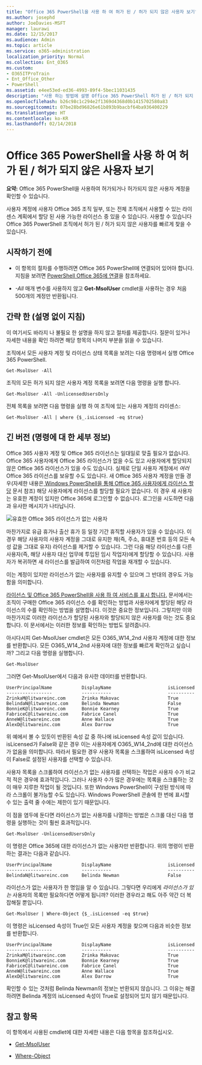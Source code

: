 ```yaml
---
title: "Office 365 PowerShell을 사용 하 여 허가 된 / 허가 되지 않은 사용자 보기"
ms.author: josephd
author: JoeDavies-MSFT
manager: laurawi
ms.date: 12/15/2017
ms.audience: Admin
ms.topic: article
ms.service: o365-administration
localization_priority: Normal
ms.collection: Ent_O365
ms.custom:
- O365ITProTrain
- Ent_Office_Other
- PowerShell
ms.assetid: e4ee53ed-ed36-4993-89f4-5bec11031435
description: "사용 하는 방법에 설명 Office 365 PowerShell 허가 된 / 허가 되지 않은 사용자 계정을 볼 수 있습니다."
ms.openlocfilehash: b26c98c1c294e2f1369d4368d0b1415702580a83
ms.sourcegitcommit: 07be28bd96826e61b893b9bacbf64ba936400229
ms.translationtype: HT
ms.contentlocale: ko-KR
ms.lasthandoff: 02/14/2018
---
```

# <a name="view-licensed-and-unlicensed-users-with-office-365-powershell"></a>Office 365 PowerShell을 사용 하 여 허가 된 / 허가 되지 않은 사용자 보기

**요약:** Office 365 PowerShell을 사용하여 허가되거나 허가되지 않은 사용자 계정을 확인할 수 있습니다.
  
사용자 계정에 사용자 Office 365 조직 일부, 또는 전체 조직에서 사용할 수 있는 라이센스 계획에서 할당 된 사용 가능한 라이선스 중 있을 수 있습니다. 사용할 수 있습니다 Office 365 PowerShell 조직에서 허가 된 / 허가 되지 않은 사용자를 빠르게 찾을 수 있습니다.
  
## <a name="before-you-begin"></a>시작하기 전에

- 이 항목의 절차를 수행하려면 Office 365 PowerShell에 연결되어 있어야 합니다. 지침을 보려면 [PowerShell Office 365에 연결](connect-to-office-365-powershell.md)을 참조하세요.
    
- _-All_ 매개 변수를 사용하지 않고 **Get-MsolUser** cmdlet을 사용하는 경우 처음 500개의 계정만 반환됩니다.
    
## <a name="the-short-version-instructions-without-explanations"></a>간략 한 (설명 없이 지침)

이 여기서도 바라지 나 불필요 한 설명을 하지 않고 절차를 제공합니다. 질문이 있거나 자세한 내용을 확인 하려면 해당 항목의 나머지 부분을 읽을 수 있습니다.
  
조직에서 모든 사용자 계정 및 라이선스 상태 목록을 보려는 다음 명령에서 실행 Office 365 PowerShell.
  
```
Get-MsolUser -All
```

조직의 모든 허가 되지 않은 사용자 계정 목록을 보려면 다음 명령을 실행 합니다.
  
```
Get-MsolUser -All -UnlicensedUsersOnly
```

전체 목록을 보려면 다음 명령을 실행 하 여 조직에 있는 사용자 계정의 라이센스:
  
```
Get-MsolUser -All | where {$_.isLicensed -eq $true}
```

## <a name="the-long-version-instructions-with-detailed-explanations"></a>긴 버전 (명령에 대 한 세부 정보)

Office 365 사용자 계정 및 Office 365 라이선스는 일대일로 맞출 필요가 없습니다. Office 365 사용자에게 Office 365 라이선스가 없을 수도 있고 사용자에게 할당되지 않은 Office 365 라이선스가 있을 수도 있습니다. 실제로 단일 사용자 계정에서 *여러*  Office 365 라이선스를 보유할 수도 있습니다. 새 Office 365 사용자 계정을 만들 경우(자세한 내용은[ Windows PowerShell을 통해 Office 365 사용자에게 라이선스 할당](http://technet.microsoft.com/library/0ab9fcac-e5ea-4b5b-b72c-8c92c55565ac.aspx) 문서 참조) 해당 사용자에게 라이선스를 할당할 필요가 없습니다. 이 경우 새 사용자는 유효한 계정이 있지만 Office 365에 로그인할 수 없습니다. 로그인을 시도하면 다음과 유사한 메시지가 나타납니다.
  
![유효한 Office 365 라이선스가 없는 사용자](images/o365_powershell_no_license.png)
  
마찬가지로 유급 휴가나 출산 휴가 등 일정 기간 휴직할 사용자가 있을 수 있습니다. 이 경우 해당 사용자의 사용자 계정을 그대로 유지한 채(즉, 주소, 휴대폰 번호 등의 모든 속성 값을 그대로 유지) 라이선스를 제거할 수 있습니다. 그런 다음 해당 라이선스를 다른 사용자(즉, 해당 사용자 대신 업무에 투입된 임시 작업자)에게 할당할 수 있습니다. 사용자가 복귀하면 새 라이선스를 발급하여 이전처럼 작업을 재개할 수 있습니다.
  
이는 계정이 있지만 라이선스가 없는 사용자를 유지할 수 있으며 그 반대의 경우도 가능함을 의미합니다.
  
[라이선스 및 Office 365 PowerShell을 사용 하 여 서비스를 표시 합니다.](view-licenses-and-services-with-office-365-powershell.md) 문서에서는 조직이 구매한 Office 365 라이선스 수를 확인하는 방법과 사용자에게 할당된 해당 라이선스의 수를 확인하는 방법을 설명합니다. 이것은 중요한 정보입니다. 그렇지만 이와 마찬가지로 이러한 라이선스가 할당된 사용자와 할당되지 않은 사용자를 아는 것도 중요합니다. 이 문서에서는 이러한 정보를 확인하는 방법도 알려줍니다.
  
아시다시피 Get-MsolUser cmdlet은 모든 O365_W14_2nd 사용자 계정에 대한 정보를 반환합니다. 모든 O365_W14_2nd 사용자에 대한 정보를 빠르게 확인하고 싶습니까? 그리고 다음 명령을 실행합니다.
  
```
Get-MsolUser
```

그러면 Get-MsolUser에서 다음과 유사한 데이터를 반환합니다.
  
```
UserPrincipalName           DisplayName                     isLicensed
-----------------           -----------                     ----------
ZrinkaM@litwareinc.com      Zrinka Makovac                  True
BelindaN@litwareinc.com     Belinda Newman                  False
BonnieK@litwareinc.com      Bonnie Kearney                  True
FabriceC@litwareinc.com     Fabrice Canel                   True
AnneW@litwareinc.com        Anne Wallace                    True
AlexD@litwareinc.com        Alex Darrow                     True
```

위 예에서 볼 수 있듯이 반환된 속성 값 중 하나에 isLicensed 속성 값이 있습니다. isLicensed가 False와 같은 경우 이는 사용자에게 O365_W14_2nd에 대한 라이선스가 없음을 의미합니다. 따라서 필요한 경우 사용자 목록을 스크롤하여 isLicensed 속성이 False로 설정된 사용자를 선택할 수 있습니다.
  
사용자 목록을 스크롤하여 라이선스가 없는 사용자를 선택하는 작업은 사용자 수가 비교적 적은 경우에 효과적입니다. 그러나 사용자 수가 많은 경우에는 목록을 스크롤하는 것이 매우 지루한 작업이 될 것입니다. 또한 Windows PowerShell이 구성된 방식에 따라 스크롤이 불가능할 수도 있습니다. Windows PowerShell 콘솔에 한 번에 표시할 수 있는 출력 줄 수에는 제한이 있기 때문입니다.
  
이 점을 염두에 둔다면 라이선스가 없는 사용자를 나열하는 방법은 스크롤 대신 다음 명령을 실행하는 것이 훨씬 효과적입니다.
  
```
Get-MsolUser -UnlicensedUsersOnly
```

이 명령은 Office 365에 대한 라이선스가 없는 사용자만 반환합니다. 위의 명령이 반환하는 결과는 다음과 같습니다.
  
```
UserPrincipalName           DisplayName                     isLicensed
-----------------           -----------                     ----------
BelindaN@litwareinc.com     Belinda Newman                  False
```

라이선스가 없는 사용자가 한 명임을 알 수 있습니다. 그렇다면 우리에게  *라이선스가 있는*  사용자의 목록만 필요하다면 어떻게 됩니까? 이러한 경우라고 해도 아주 약간 더 복잡해질 뿐입니다.
  
```
Get-MsolUser | Where-Object {$_.isLicensed -eq $true}
```

이 명령은 isLicensed 속성이 True인 모든 사용자 계정을 찾으며 다음과 비슷한 정보를 반환합니다.
  
```
UserPrincipalName           DisplayName                     isLicensed
-----------------           -----------                     ----------
ZrinkaM@litwareinc.com      Zrinka Makovac                  True
BonnieK@litwareinc.com      Bonnie Kearney                  True
FabriceC@litwareinc.com     Fabrice Canel                   True
AnneW@litwareinc.com        Anne Wallace                    True
AlexD@litwareinc.com        Alex Darrow                     True
```

확인할 수 있는 것처럼 Belinda Newman의 정보는 반환되지 않습니다. 그 이유는 해결하려면 Belinda 계정의 isLicensed 속성이 True로 설정되어 있지 않기 때문입니다.
  
## <a name="see-also"></a>참고 항목
<a name="SeeAlso"> </a>

이 항목에서 사용된 cmdlet에 대한 자세한 내용은 다음 항목을 참조하십시오.
  
- [Get-MsolUser](https://go.microsoft.com/fwlink/p/?LinkId=691547)
    
- [Where-Object](https://go.microsoft.com/fwlink/p/?LinkId=113423)
    

